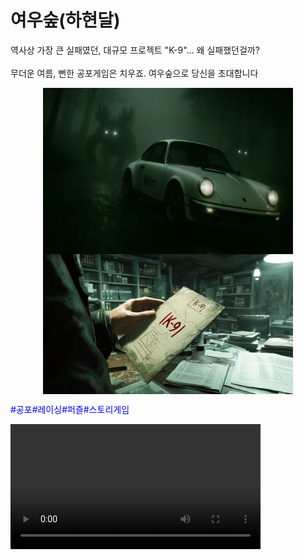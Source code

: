 # 여우숲(하현달)

<body>

  역사상 가장 큰 실패였던, 대규모 프로젝트 "K-9"… 왜 실패했던걸까?
  <br><br>
  무더운 여름, 뻔한 공포게임은 치우죠. 여우숲으로 당신을 초대합니다 
<p float = "left">
  <img src = "images/Ex01.jpg" width = 400 alt = "Example 001" style="display: block; margin: auto;">
  <img src = "images/Ex02.jpg" width = 400 alt = "Example 001" style="display: block; margin: auto;">
</p>
  <span style="color: blue;">#공포#레이싱#퍼즐#스토리게임</span>

  <video src="https://user-images.githubusercontent.com/images/video.mp4" controls width="400"></video>


</body>



